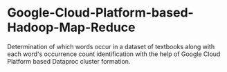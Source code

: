 # Google-Cloud-Platform-based-Hadoop-Map-Reduce
Determination of which words occur in a dataset of textbooks along with each word's occurrence count identification with the help of Google Cloud Platform based Dataproc cluster formation.
